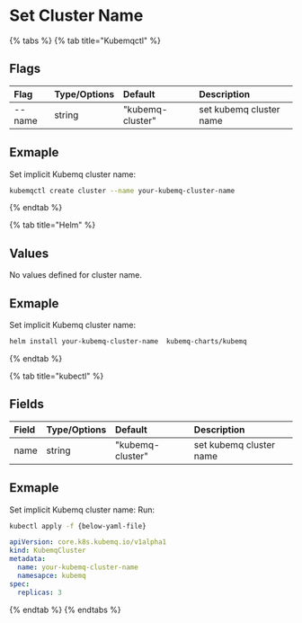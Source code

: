 # Set Cluster Name



{% tabs %}
{% tab title="Kubemqctl" %}
## Flags
| Flag | Type/Options | Default | Description |
| :--- | :--- | :--- | :--- |
| --name | string | "kubemq-cluster"|set kubemq cluster name |


## Exmaple

Set implicit Kubemq cluster name:

```bash
kubemqctl create cluster --name your-kubemq-cluster-name
```
{% endtab %}

{% tab title="Helm" %}

## Values
No values defined for cluster name.

## Exmaple
Set implicit Kubemq cluster name:

```bash
helm install your-kubemq-cluster-name  kubemq-charts/kubemq
```
{% endtab %}

{% tab title="kubectl" %}

## Fields

| Field | Type/Options | Default | Description |
| :--- | :--- | :--- | :--- |
| name | string | "kubemq-cluster"|set kubemq cluster name |


## Exmaple
Set implicit Kubemq cluster name:
Run:

```bash
kubectl apply -f {below-yaml-file}
```

```yaml
apiVersion: core.k8s.kubemq.io/v1alpha1
kind: KubemqCluster
metadata:
  name: your-kubemq-cluster-name
  namesapce: kubemq
spec:
  replicas: 3
```
{% endtab %}
{% endtabs %}

